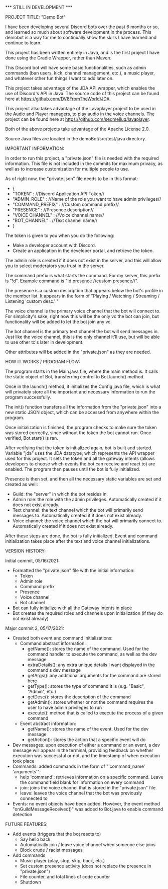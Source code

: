 *** STILL IN DEVELOPMENT ***

PROJECT TITLE: "Demo Bot"

I have been developing several Discord bots over the past 6 months or so, and learned so much about software development in the process. This demobot is a way for me to continually show the skills I have learned and continue to learn.
  
This project has been written entirely in Java, and is the first project I have done using the Gradle Wrapper, rather than Maven.

This Discord bot will have some basic functionalities, such as admin commands (ban users, kick, channel management, etc.), a music player, and whatever other fun things I want to add later on.
  
This project takes advantage of the JDA API wrapper, which enables the use of Discord's API in Java. The source code of this project can be found here at https://github.com/DV8FromTheWorld/JDA.
  
This project also takes advantage of the Lavaplayer project to be used in the Audio and Player managers, to play audio in the voice channels. The project can be found here at https://github.com/sedmelluq/lavaplayer.
  
Both of the above projects take advantage of the Apache License 2.0.

Source Java files are located in the demoBot/src/test/java directory.

IMPORTANT INFORMATION:

In order to run this project, a "private.json" file is needed with the required information. This file is not included in the commits for maximum privacy, as well as to increase customization for multiple people to use.

As of right now, the "private.json" file needs to be in this format:

* {
*   "TOKEN" : //Discord Application API Token//
*   "ADMIN_ROLE" : //Name of the role you want to have admin privileges//
*   "COMMAND_PREFIX" : //Custom command prefix//
*   "PRESENCE" : //Presence description//
*   "VOICE CHANNEL" : //Voice channel name//
*   "BOT_CHANNEL" : //Text channel name//
* }

The token is given to you when you do the following:
- Make a developer account with Discord.
- Create an application in the developer portal, and retrieve the token. 

The admin role is created if it does not exist in the server, and this will allow you to select moderators you trust in the server.

The command prefix is what starts the command. For my server, this prefix is "!d". Example command is "!d presence //custom presence//".
  
The presence is a custom description that appears below the bot's profile in the member list. It appears in the form of "Playing / Watching / Streaming / Listening 'custom desc.' "
  
The voice channel is the primary voice channel that the bot will connect to. For simplicity's sake, right now this will be the only vc the bot can join, but functionality will be added to let the bot join any vc.
  
The bot channel is the primary text channel the bot will send messages in. Just like the voice channel, this is the only channel it'll use, but will be able to use other tc's later in development.
  
Other attributes will be added in the "private.json" as they are needed.
    
HOW IT WORKS / PROGRAM FLOW:

The program starts in the Main.java file, where the main method is. It calls the static object of Bot, transferring control to Bot.launch() method.

Once in the launch() method, it initializes the Config.java file, which is what will privately store all the important and necessary information to run the program successfully.

The init() function transfers all the information from the "private.json" into a new static JSON object, which can be accessed from anywhere within the program.

Once initialization is finished, the program checks to make sure the token was stored correctly, since without the token the bot cannot run. Once verified, Bot.start() is ran.
 
After verifying that the token is initialized again, bot is built and started. Variable "jda" uses the JDA datatype, which represents the API wrapper used for this project. It sets the token and all the gateway intents (allows developers to choose which events the bot can receive and react to) are enabled. The program then pauses until the bot is fully initialized.

Presence is then set, and then all the necessary static variables are set and created as well:
- Guild: the "server" in which the bot resides in.
- Admin role: the role with the admin privileges. Automatically created if it does not exist already.
- Text channel: the text channel which the bot will primarily send messages to. Automatically created if it does not exist already.
- Voice channel: the voice channel which the bot will primarily connect to. Automatically created if it does not exist already.

After these steps are done, the bot is fully initialized. Event and command initialization takes place after the text and voice channel initializations.

VERSION HISTORY:

Initial commit, 05/16/2021:
- Formatted the "private.json" file with the initial information:
  - Token
  - Admin role
  - Command prefix
  - Presence
  - Voice channel
  - Bot channel
- Bot can fully initialize with all the Gateway intents in place
- Bot creates the required roles and channels upon initialization (if they do not exist already)

Major commit 2, 05/17/2021:
- Created both event and command initializations:
  - Command abstract information:
    - getName(): stores the name of the command. Used for the command handler to execute the command, as well as the dev message
    - extraDetails(): any extra unique details I want displayed in the command's dev message
    - getArgs(): any additional arguments for the command are stored here
    - getType(): stores the type of command it is (e.g. "Basic", "Admin", etc.)
    - getDesc(): stores the description of the command
    - getAdmin(): stores whether or not the command requires the user to have admin privileges to run
    - execute(): method that is called to execute the process of a given command
  - Event abstract information:
    - getName(): stores the name of the event. Used for the dev message
    - getAction(): stores the action that a specific event will do
- Dev messages: upon execution of either a command or an event, a dev message will appear in the terminal, providing feedback on whether execution was successful or not, and the timestamp of when execution took place
- Commands: added commands in the form of "'command_name' 'arguments'":
  - help 'command': retrieves information on a specific command. Leave the command field blank for information on every command
  - join: joins the voice channel that is stored in the "private.json" file.
  - leave: leaves the voice channel that the bot was previously connected to
- Events: no event objects have been added. However, the event method "onGuildMessageReceived()" was added to Bot.java to enable command detection


FUTURE FEATURES:
- Add events (triggers that the bot reacts to)
  - Say hello back
  - Automatically join / leave voice channel when someone else joins
  - Block crude / racist messages
- Add commands
  - Music player (play, stop, skip, back, etc.)
  - Set custom presence activity (does not replace the presence in "private.json")
  - File counter, and total lines of code counter
  - Shutdown
